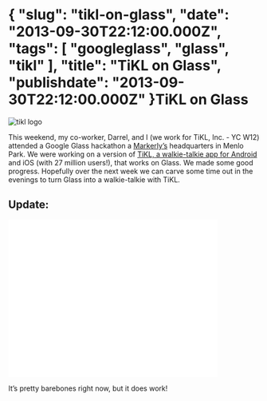 {
    "slug": "tikl-on-glass",
    "date": "2013-09-30T22:12:00.000Z",
    "tags": [
        "googleglass",
        "glass",
        "tikl"
    ],
    "title": "TiKL on Glass",
    "publishdate": "2013-09-30T22:12:00.000Z"
}TiKL on Glass
=============




<p><img src="http://files.feigdev.com/rr/tikl.webp" alt="tikl logo"/></p>

<p>This weekend, my co-worker, Darrel, and I (we work for TiKL, Inc. - YC W12) attended a Google Glass hackathon a <a href="http://www.markerly.com/" target="_blank">Markerly&rsquo;s</a> headquarters in Menlo Park. We were working on a version of <a href="https://play.google.com/store/apps/details?id=mobi.androidcloud.app.ptt.client" target="_blank">TiKL, a walkie-talkie app for Android</a> and iOS (with 27 million users!), that works on Glass. We made some good progress. Hopefully over the next week we can carve some time out in the evenings to turn Glass into a walkie-talkie with TiKL.</p>

<h2>Update:</h2>

<iframe width="420" height="315" src="//www.youtube.com/embed/xyrW4MKwi2M" frameborder="0" allowfullscreen></iframe>

<p>It&rsquo;s pretty barebones right now, but it does work!</p>

